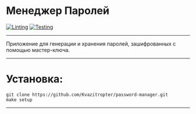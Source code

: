 # Менеджер Паролей

[![Linting](https://github.com/Kvazitropter/password-manager/actions/workflows/pylint.yml/badge.svg)](https://github.com/Kvazitropter/password-manager/actions/workflows/pylint.yml)
[![Testing](https://github.com/Kvazitropter/password-manager/actions/workflows/pytests.yml/badge.svg)](https://github.com/Kvazitropter/password-manager/actions/workflows/pytests.yml)

---

Приложение для генерации и хранения паролей, зашифрованных с помощью мастер-ключа.

---

# Установка:

```
git clone https://github.com/Kvazitropter/password-manager.git
make setup
```

---